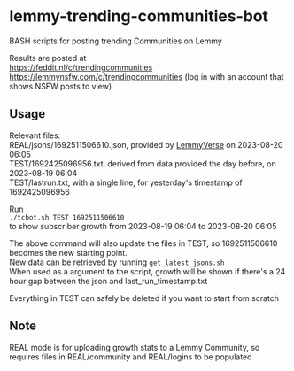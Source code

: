 # lemmy-trending-communities-bot
BASH scripts for posting trending Communities on Lemmy

Results are posted at  
https://feddit.nl/c/trendingcommunities  
https://lemmynsfw.com/c/trendingcommunities (log in with an account that shows NSFW posts to view)  

## Usage  
Relevant files:  
REAL/jsons/1692511506610.json, provided by [LemmyVerse](lemmyverse.net) on 2023-08-20 06:05  
TEST/1692425096956.txt, derived from data provided the day before, on 2023-08-19 06:04  
TEST/lastrun.txt, with a single line, for yesterday's timestamp of 1692425096956  

Run  
`./tcbot.sh TEST 1692511506610`  
to show subscriber growth from 2023-08-19 06:04 to 2023-08-20 06:05  

The above command will also update the files in TEST, so 1692511506610 becomes the new starting point.  
New data can be retrieved by running `get_latest_jsons.sh`  
When used as a argument to the script, growth will be shown if there's a 24 hour gap between the json and last_run_timestamp.txt  

Everything in TEST can safely be deleted if you want to start from scratch  

## Note

REAL mode is for uploading growth stats to a Lemmy Community, so requires files in REAL/community and REAL/logins
to be populated
